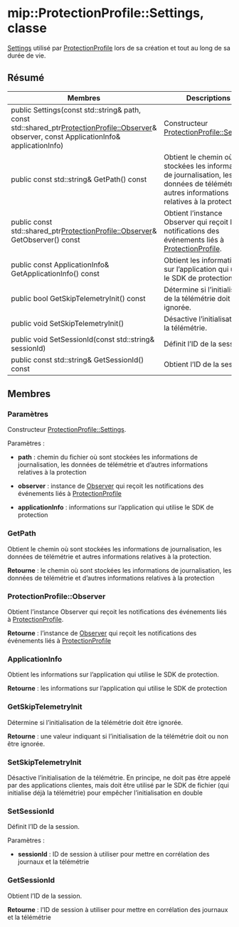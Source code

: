 # <a name="class-mipprotectionprofilesettings"></a>mip::ProtectionProfile::Settings, classe 
[Settings](class_mip_protectionprofile_settings.md) utilisé par [ProtectionProfile](class_mip_protectionprofile.md) lors de sa création et tout au long de sa durée de vie.
  
## <a name="summary"></a>Résumé
 Membres                        | Descriptions                                
--------------------------------|---------------------------------------------
public Settings(const std::string& path, const std::shared_ptr<ProtectionProfile::Observer>& observer, const ApplicationInfo& applicationInfo)  |  Constructeur [ProtectionProfile::Settings](class_mip_protectionprofile_settings.md).
 public const std::string& GetPath() const  |  Obtient le chemin où sont stockées les informations de journalisation, les données de télémétrie et autres informations relatives à la protection.
public const std::shared_ptr<ProtectionProfile::Observer>& GetObserver() const  |  Obtient l’instance Observer qui reçoit les notifications des événements liés à [ProtectionProfile](class_mip_protectionprofile.md).
 public const ApplicationInfo& GetApplicationInfo() const  |  Obtient les informations sur l’application qui utilise le SDK de protection.
 public bool GetSkipTelemetryInit() const  |  Détermine si l’initialisation de la télémétrie doit être ignorée.
 public void SetSkipTelemetryInit()  |  Désactive l’initialisation de la télémétrie.
 public void SetSessionId(const std::string& sessionId)  |  Définit l’ID de la session.
 public const std::string& GetSessionId() const  |  Obtient l’ID de la session.
  
## <a name="members"></a>Membres
  
### <a name="settings"></a>Paramètres
Constructeur [ProtectionProfile::Settings](class_mip_protectionprofile_settings.md).

Paramètres :  
* **path** : chemin du fichier où sont stockées les informations de journalisation, les données de télémétrie et d’autres informations relatives à la protection 


* **observer** : instance de [Observer](class_mip_protectionprofile_observer.md) qui reçoit les notifications des événements liés à [ProtectionProfile](class_mip_protectionprofile.md)


* **applicationInfo** : informations sur l’application qui utilise le SDK de protection


  
### <a name="getpath"></a>GetPath
Obtient le chemin où sont stockées les informations de journalisation, les données de télémétrie et autres informations relatives à la protection.

  
**Retourne** : le chemin où sont stockées les informations de journalisation, les données de télémétrie et d’autres informations relatives à la protection
  
### <a name="protectionprofileobserver"></a>ProtectionProfile::Observer
Obtient l’instance Observer qui reçoit les notifications des événements liés à [ProtectionProfile](class_mip_protectionprofile.md).

  
**Retourne** : l’instance de [Observer](class_mip_protectionprofile_observer.md) qui reçoit les notifications des événements liés à [ProtectionProfile](class_mip_protectionprofile.md)
  
### <a name="applicationinfo"></a>ApplicationInfo
Obtient les informations sur l’application qui utilise le SDK de protection.

  
**Retourne** : les informations sur l’application qui utilise le SDK de protection
  
### <a name="getskiptelemetryinit"></a>GetSkipTelemetryInit
Détermine si l’initialisation de la télémétrie doit être ignorée.

  
**Retourne** : une valeur indiquant si l’initialisation de la télémétrie doit ou non être ignorée.
  
### <a name="setskiptelemetryinit"></a>SetSkipTelemetryInit
Désactive l’initialisation de la télémétrie.
En principe, ne doit pas être appelé par des applications clientes, mais doit être utilisé par le SDK de fichier (qui initialise déjà la télémétrie) pour empêcher l’initialisation en double
  
### <a name="setsessionid"></a>SetSessionId
Définit l’ID de la session.

Paramètres :  
* **sessionId** : ID de session à utiliser pour mettre en corrélation des journaux et la télémétrie


  
### <a name="getsessionid"></a>GetSessionId
Obtient l’ID de la session.

  
**Retourne** : l’ID de session à utiliser pour mettre en corrélation des journaux et la télémétrie